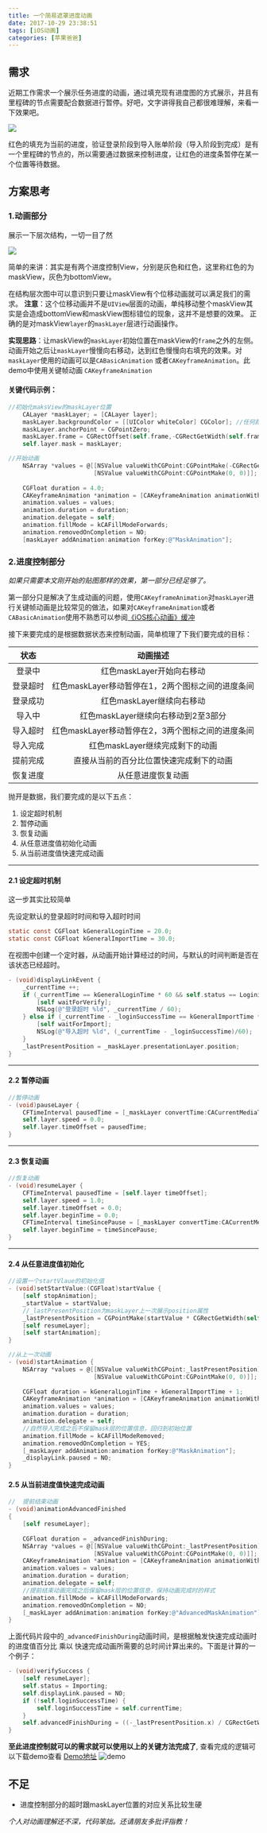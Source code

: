 ```yaml
---
title: 一个简易遮罩进度动画
date: 2017-10-29 23:38:51
tags: [iOS动画]
categories: [苹果爸爸]
---
```

## 需求
近期工作需求一个展示任务进度的动画，通过填充现有进度图的方式展示，并且有里程碑的节点需要配合数据进行暂停。好吧，文字讲得我自己都很难理解，来看一下效果吧。

![](http://qiniu.huyangjie.cn/coldreading/gif/animation.gif)

红色的填充为当前的进度，验证登录阶段到导入账单阶段（导入阶段到完成）是有一个里程碑的节点的，所以需要通过数据来控制进度，让红色的进度条暂停在某一个位置等待数据。
<!--more-->
## 方案思考
### 1.动画部分
展示一下层次结构，一切一目了然

![](http://qiniu.huyangjie.cn/coldreading/jpg/%E9%81%AE%E7%BD%A9%E5%9B%BE%E5%B1%82.png)

简单的来讲：其实是有两个进度控制View，分别是灰色和红色，这里称红色的为maskView，灰色为bottomView。

在结构层次图中可以意识到只要让maskView有个位移动画就可以满足我们的需求。
__注意__：这个位移动画并不是`UIView`层面的动画，单纯移动整个maskView其实是会造成bottomView和maskView图标错位的现象，这并不是想要的效果。
正确的是对maskView`layer`的`maskLayer`层进行动画操作。

__实现思路__：让maskView的`maskLayer`初始位置在maskView的`frame`之外的左侧。动画开始之后让`maskLayer`慢慢向右移动，达到红色慢慢向右填充的效果。对`maskLayer`使用的动画可以是`CABasicAnimation` 或者`CAKeyframeAnimation`。此demo中使用关键帧动画 `CAKeyframeAnimation`

#### 关键代码示例：

``` objectivec
//初始化maksView的maskLayer位置
    CALayer *maskLayer; = [CALayer layer];
    maskLayer.backgroundColor = [[UIColor whiteColor] CGColor]; //任何颜色，用到的只是alpha
    maskLayer.anchorPoint = CGPointZero;
    maskLayer.frame = CGRectOffset(self.frame,-CGRectGetWidth(self.frame), 0);
    self.layer.mask = maskLayer;
```

``` objectivec
//开始动画
    NSArray *values = @[[NSValue valueWithCGPoint:CGPointMake(-CGRectGetWidth(self.frame), 0)],
                        [NSValue valueWithCGPoint:CGPointMake(0, 0)]];
    
    CGFloat duration = 4.0;
    CAKeyframeAnimation *animation = [CAKeyframeAnimation animationWithKeyPath:@"position"];
    animation.values = values;
    animation.duration = duration;
    animation.delegate = self;
    animation.fillMode = kCAFillModeForwards;
    animation.removedOnCompletion = NO;
    [maskLayer addAnimation:animation forKey:@"MaskAnimation"];
```

### 2.进度控制部分

*如果只需要本文刚开始的贴图那样的效果，第一部分已经足够了。*

第一部分只是解决了生成动画的问题，使用`CAKeyframeAnimation`对`maskLayer`进行关键帧动画是比较常见的做法，如果对`CAKeyframeAnimation`或者`CABasicAnimation`使用不熟悉可以参阅[《iOS核心动画》缓冲](https://zsisme.gitbooks.io/ios-/content/chapter10/easing.html)

接下来要完成的是根据数据状态来控制动画，简单梳理了下我们要完成的目标：

|状态|动画描述|
|:-:|:-:|
|登录中|红色maskLayer开始向右移动|
|登录超时|红色maskLayer移动暂停在1，2两个图标之间的进度条间|
|登录成功|红色maskLayer继续向右移动|
|导入中|红色maskLayer继续向右移动到2至3部分|
|导入超时|红色maskLayer移动暂停在2，3两个图标之间的进度条间|
|导入完成|红色maskLayer继续完成剩下的动画|
|提前完成|直接从当前的百分比位置快速完成剩下的动画|
|恢复进度|从任意进度恢复动画|

抛开是数据，我们要完成的是以下五点：

1. 设定超时机制
2. 暂停动画
3. 恢复动画
4. 从任意进度值初始化动画
5. 从当前进度值快速完成动画

---
#### 2.1 设定超时机制

这一步其实比较简单

先设定默认的登录超时时间和导入超时时间

``` objectivec
static const CGFloat kGeneralLoginTime = 20.0;
static const CGFloat kGeneralImportTime = 30.0;
```

在视图中创建一个定时器，从动画开始计算经过的时间，与默认的时间判断是否在该状态已经超时。

``` objectivec
- (void)displayLinkEvent {
    _currentTime ++;
    if (_currentTime == kGeneralLoginTime * 60 && self.status == Logining) {
        [self waitForVerify];
        NSLog(@"登录超时 %ld", _currentTime / 60);
    } else if (_currentTime - _loginSuccessTime == kGeneralImportTime * 60 && self.status == Importing) {
        [self waitForImport];
        NSLog(@"导入超时 %ld", (_currentTime - _loginSuccessTime)/60);
    }
    _lastPresentPosition = _maskLayer.presentationLayer.position;
}
```

---
#### 2.2 暂停动画

``` objectivec
//暂停动画
- (void)pauseLayer {
    CFTimeInterval pausedTime = [_maskLayer convertTime:CACurrentMediaTime() fromLayer:nil];
    self.layer.speed = 0.0;
    self.layer.timeOffset = pausedTime;
} 
```


---
#### 2.3 恢复动画

``` objectivec
//恢复动画
- (void)resumeLayer {
    CFTimeInterval pausedTime = [self.layer timeOffset];
    self.layer.speed = 1.0;
    self.layer.timeOffset = 0.0;
    self.layer.beginTime = 0.0;
    CFTimeInterval timeSincePause = [_maskLayer convertTime:CACurrentMediaTime() fromLayer:nil] - pausedTime;
    self.layer.beginTime = timeSincePause;
}
```

---
#### 2.4 从任意进度值初始化

``` objectivec
//设置一个startVlaue的初始化值
- (void)setStartValue:(CGFloat)startValue {
    [self stopAnimation];
    _startValue = startValue;
    //_lastPresentPosition为maskLayer上一次展示position属性
    _lastPresentPosition = CGPointMake(startValue * CGRectGetWidth(self.frame) - CGRectGetWidth(self.frame), 0);
    [self resumeLayer];
    [self startAnimation];
}
```

``` objectivec
//从上一次动画
- (void)startAnimation {
    NSArray *values = @[[NSValue valueWithCGPoint:_lastPresentPosition],
                        [NSValue valueWithCGPoint:CGPointMake(0, 0)]];
    
    CGFloat duration = kGeneralLoginTime + kGeneralImportTime + 1;
    CAKeyframeAnimation *animation = [CAKeyframeAnimation animationWithKeyPath:@"position"];
    animation.values = values;
    animation.duration = duration;
    animation.delegate = self;
    //自然导入完成之后不保留mask层的位置信息，回归到初始位置
    animation.fillMode = kCAFillModeRemoved;
    animation.removedOnCompletion = YES;
    [_maskLayer addAnimation:animation forKey:@"MaskAnimation"];
    _displayLink.paused = NO;
}
```

#### 2.5 从当前进度值快速完成动画

``` objectivec
//  提前结束动画
- (void)animationAdvancedFinished
{
    [self resumeLayer];
    
    CGFloat duration = _advancedFinishDuring;
    NSArray *values = @[[NSValue valueWithCGPoint:_lastPresentPosition],
                        [NSValue valueWithCGPoint:CGPointMake(0, 0)]];
    CAKeyframeAnimation *animation = [CAKeyframeAnimation animationWithKeyPath:@"position"];
    animation.values = values;
    animation.duration = duration;
    animation.delegate = self;
    //提前结束动画完成之后保留mask层的位置信息，保持动画完成时的样式
    animation.fillMode = kCAFillModeForwards;
    animation.removedOnCompletion = NO;
    [_maskLayer addAnimation:animation forKey:@"AdvancedMaskAnimation"];
}
```

上面代码片段中的`_advancedFinishDuring`动画时间，是根据触发快速完成动画时的进度值百分比 乘以 快速完成动画所需要的总时间计算出来的。下面是计算的一个例子：

``` objectivec
- (void)verifySuccess {
    [self resumeLayer];
    self.status = Importing;
    self.displayLink.paused = NO;
    if (!self.loginSuccessTime) {
        self.loginSuccessTime = self.currentTime;
    }
    self.advancedFinishDuring = ((-_lastPresentPosition.x) / CGRectGetWidth(self.frame)) * kGeneralCacheCompleteTime;
}
```

 __至此进度控制就可以的需求就可以使用以上的关键方法完成了__, 查看完成的逻辑可以下载demo查看
  [Demo地址](https://github.com/HuyangJake/SimpleMaskAnimation)
 ![demo](http://qiniu.huyangjie.cn/coldreading/jpg/maskAnimation.png-blog)

## 不足
* 进度控制部分的超时跟maskLayer位置的对应关系比较生硬


*个人对动画理解还不深，代码笨拙。还请朋友多批评指教！*







